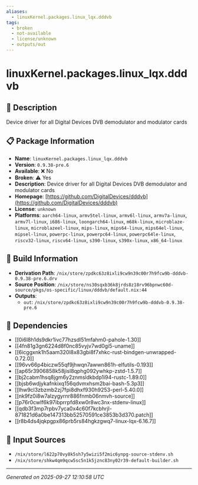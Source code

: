 ```yaml
---
aliases:
  - linuxKernel.packages.linux_lqx.dddvb
tags:
  - broken
  - not-available
  - license/unknown
  - outputs/out
---
```


# linuxKernel.packages.linux_lqx.dddvb

## 📝 Description

Device driver for all Digital Devices DVB demodulator and modulator cards

## 📋 Package Information

- **Name**: `linuxKernel.packages.linux_lqx.dddvb`
- **Version**: `0.9.38-pre.6`
- **Available**: ❌ No
- **Broken**: ⚠️ Yes
- **Description**: Device driver for all Digital Devices DVB demodulator and modulator cards
- **Homepage**: [https://github.com/DigitalDevices/dddvb](https://github.com/DigitalDevices/dddvb)
- **License**: `unknown`
- **Platforms**: `aarch64-linux`, `armv5tel-linux`, `armv6l-linux`, `armv7a-linux`, `armv7l-linux`, `i686-linux`, `loongarch64-linux`, `m68k-linux`, `microblaze-linux`, `microblazeel-linux`, `mips-linux`, `mips64-linux`, `mips64el-linux`, `mipsel-linux`, `powerpc-linux`, `powerpc64-linux`, `powerpc64le-linux`, `riscv32-linux`, `riscv64-linux`, `s390-linux`, `s390x-linux`, `x86_64-linux`

## 🔧 Build Information

- **Derivation Path**: `/nix/store/zpdkc63z8ixli9cw9n39c00r7h9fcw9b-dddvb-0.9.38-pre.6.drv`
- **Source Position**: `/nix/store/ns30sqxb36k8jrds8z18rv96bpnwc60d-source/pkgs/os-specific/linux/dddvb/default.nix:44`
- **Outputs**:
  - `out`:  `/nix/store/zpdkc63z8ixli9cw9n39c00r7h9fcw9b-dddvb-0.9.38-pre.6`

## 🔗 Dependencies

- [[0i6l8h1ds9dkr1ivc77hzsdl51mfahm0-pahole-1.30]]
- [[4fn81g3gn6224d8f0nc85vyjv7wd0gi5-uname]]
- [[6icggxnk1h5aam320l8x83gbi8f7xhkc-rust-bindgen-unwrapped-0.72.0]]
- [[96vv66p4biczw55qf9jhwqn7awwn861h-elfutils-0.193]]
- [[ap65r3906858k58jisl8qphg092ywhkp-zstd-1.5.7]]
- [[bj2cabm1hsq8jgm6y2znmsldkbdp1i94-rustc-1.89.0]]
- [[bjsb6wdjykafnkixq156qdvmxhsm2bai-bash-5.3p3]]
- [[lhw9cl3zbzmb2zj7fpi8dhxf930h9253-perl-5.40.0]]
- [[nk9fz0i8w7alzygyrnr886fnmb06nmvh-source]]
- [[p76r0cwlf6k97ibprrpfd8xw0r8wc3nx-stdenv-linux]]
- [[qdb3f3mp7rpbv7yca0x4c60f7kcbhrjl-871821d6a0be147313bb52570591ce3853b3d370.patch]]
- [[r8b4ds4jqkpgpx86prb5rs84hgkzgwq7-linux-lqx-6.16.7]]

## 📁 Input Sources

- `/nix/store/l622p70vy8k5sh7y5wizi5f2mic6ynpg-source-stdenv.sh`
- `/nix/store/shkw4qm9qcw5sc5n1k5jznc83ny02r39-default-builder.sh`

---
*Generated on 2025-09-27 12:10:58 UTC*
